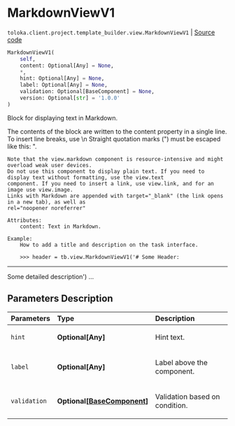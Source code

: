# MarkdownViewV1
`toloka.client.project.template_builder.view.MarkdownViewV1` | [Source code](https://github.com/Toloka/toloka-kit/blob/v0.1.24/src/client/project/template_builder/view.py#L358)

```python
MarkdownViewV1(
    self,
    content: Optional[Any] = None,
    *,
    hint: Optional[Any] = None,
    label: Optional[Any] = None,
    validation: Optional[BaseComponent] = None,
    version: Optional[str] = '1.0.0'
)
```

Block for displaying text in Markdown.


The contents of the block are written to the content property in a single line. To insert line breaks, use \n
    Straight quotation marks (") must be escaped like this: \".

    Note that the view.markdown component is resource-intensive and might overload weak user devices.
    Do not use this component to display plain text. If you need to display text without formatting, use the view.text
    component. If you need to insert a link, use view.link, and for an image use view.image.
    Links with Markdown are appended with target="_blank" (the link opens in a new tab), as well as
    rel="noopener noreferrer"

    Attributes:
        content: Text in Markdown.

    Example:
        How to add a title and description on the task interface.

        >>> header = tb.view.MarkdownViewV1('# Some Header:
---
Some detailed description')
        ...

## Parameters Description

| Parameters | Type | Description |
| :----------| :----| :-----------|
`hint`|**Optional\[Any\]**|<p>Hint text.</p>
`label`|**Optional\[Any\]**|<p>Label above the component.</p>
`validation`|**Optional\[[BaseComponent](toloka.client.project.template_builder.base.BaseComponent.md)\]**|<p>Validation based on condition.</p>
